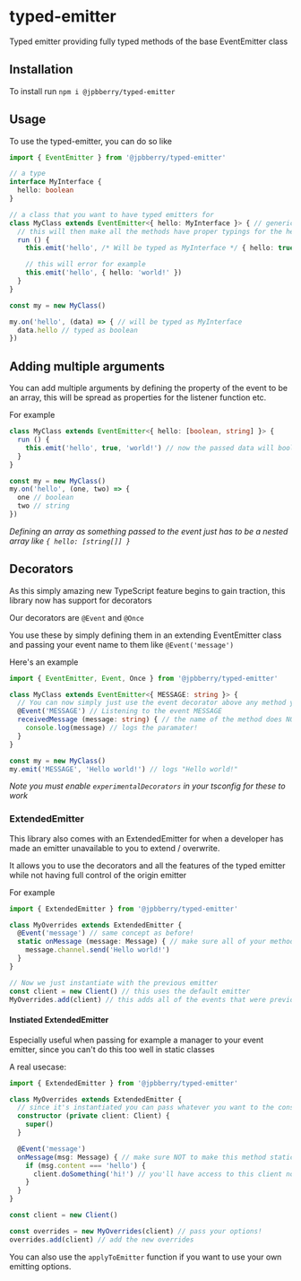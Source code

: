 # typed-emitter

Typed emitter providing fully typed methods of the base EventEmitter class

## Installation

To install run `npm i @jpbberry/typed-emitter`

## Usage

To use the typed-emitter, you can do so like

```ts
import { EventEmitter } from '@jpbberry/typed-emitter'

// a type
interface MyInterface {
  hello: boolean
}

// a class that you want to have typed emitters for
class MyClass extends EventEmitter<{ hello: MyInterface }> { // generic type has the map of events
  // this will then make all the methods have proper typings for the hello event and it's type
  run () {
    this.emit('hello', /* Will be typed as MyInterface */ { hello: true })

    // this will error for example
    this.emit('hello', { hello: 'world!' })
  }
}

const my = new MyClass()

my.on('hello', (data) => { // will be typed as MyInterface
  data.hello // typed as boolean
})
```

## Adding multiple arguments

You can add multiple arguments by defining the property of the event to be an array, this will be spread as properties for the listener function etc.

For example

```ts
class MyClass extends EventEmitter<{ hello: [boolean, string] }> {
  run () {
    this.emit('hello', true, 'world!') // now the passed data will boolean, string
  }
}

const my = new MyClass()
my.on('hello', (one, two) => {
  one // boolean
  two // string
})
```

*Defining an array as something passed to the event just has to be a nested array like `{ hello: [string[]] }`*

## Decorators

As this simply amazing new TypeScript feature begins to gain traction, this library now has support for decorators

Our decorators are `@Event` and `@Once`

You use these by simply defining them in an extending EventEmitter class and passing your event name to them like `@Event('message')`

Here's an example
```ts
import { EventEmitter, Event, Once } from '@jpbberry/typed-emitter'

class MyClass extends EventEmitter<{ MESSAGE: string }> {
  // You can now simply just use the event decorator above any method you want ran on that event
  @Event('MESSAGE') // Listening to the event MESSAGE
  receivedMessage (message: string) { // the name of the method does NOT matter at all
    console.log(message) // logs the paramater!
  }
}

const my = new MyClass()
my.emit('MESSAGE', 'Hello world!') // logs "Hello world!"
```

*Note you must enable `experimentalDecorators` in your tsconfig for these to work*

### ExtendedEmitter

This library also comes with an ExtendedEmitter for when a developer has made an emitter unavailable to you to extend / overwrite.

It allows you to use the decorators and all the features of the typed emitter while not having full control of the origin emitter

For example
```ts
import { ExtendedEmitter } from '@jpbberry/typed-emitter'

class MyOverrides extends ExtendedEmitter {
  @Event('message') // same concept as before!
  static onMessage (message: Message) { // make sure all of your methods are static, we aren't instantiating anything
    message.channel.send('Hello world!')
  }
}

// Now we just instantiate with the previous emitter
const client = new Client() // this uses the default emitter
MyOverrides.add(client) // this adds all of the events that were previously defined via the decorators
```

#### Instiated ExtendedEmitter

Especially useful when passing for example a manager to your event emitter, since you can't do this too well in static classes

A real usecase:

```ts
import { ExtendedEmitter } from '@jpbberry/typed-emitter'

class MyOverrides extends ExtendedEmitter {
  // since it's instantiated you can pass whatever you want to the constructor and use it elsewhere
  constructor (private client: Client) {
    super()
  }

  @Event('message')
  onMessage(msg: Message) { // make sure NOT to make this method static since you're instantiating
    if (msg.content === 'hello') {
      client.doSomething('hi!') // you'll have access to this client now
    }
  }
}

const client = new Client()

const overrides = new MyOverrides(client) // pass your options!
overrides.add(client) // add the new overrides
```

You can also use the `applyToEmitter` function if you want to use your own emitting options.
